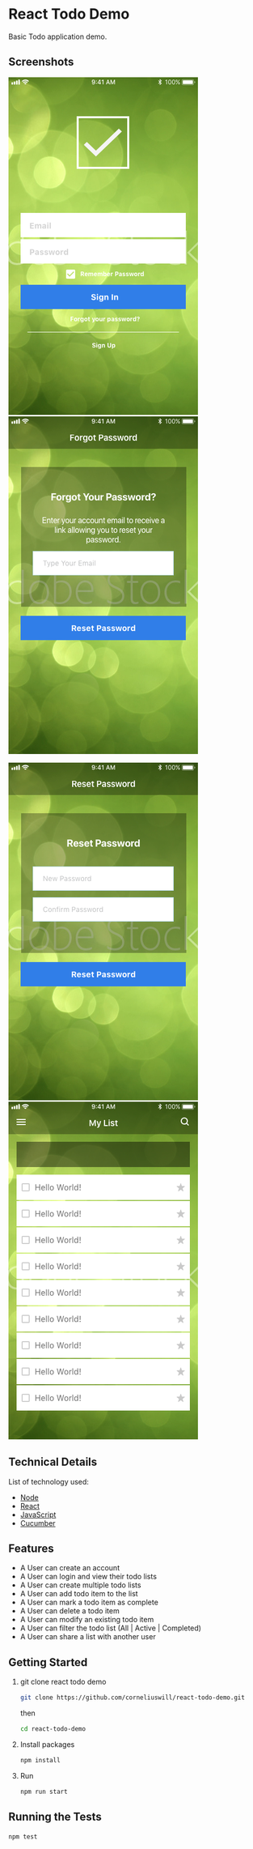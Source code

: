 # React Todo Demo

Basic Todo application demo.

## Screenshots

![Login](/images/Login.png) ![Forgot Password](/images/ForgotPassword.png)

![Reset Password](/images/ResetPassword.png) ![Main](/images/Main.png)

## Technical Details

List of technology used:

* [Node](https://nodejs.org/en/)
* [React](https://reactjs.org/)
* [JavaScript](https://developer.mozilla.org/en-US/docs/Web/JavaScript)
* [Cucumber](https://cucumber.io/)

## Features

* A User can create an account
* A User can login and view their todo lists
* A User can create multiple todo lists
* A User can add todo item to the list
* A User can mark a todo item as complete
* A User can delete a todo item
* A User can modify an existing todo item
* A User can filter the todo list (All | Active | Completed)
* A User can share a list with another user

## Getting Started

1. git clone react todo demo

    ````bash
    git clone https://github.com/corneliuswill/react-todo-demo.git
    ````
    then

    ````bash
    cd react-todo-demo
    ````

2. Install packages

    ````bash
    npm install
    ````

3. Run

    ````bash
    npm run start
    ````

## Running the Tests

   ````bash
   npm test
   `````